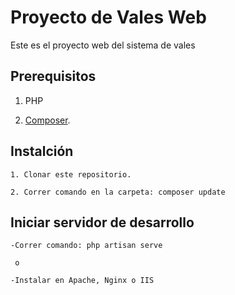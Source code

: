 # Proyecto de Vales Web

Este es el proyecto web del sistema de vales

## Prerequisitos

1. PHP

2. [Composer](https://getcomposer.org/).

## Instalción

    1. Clonar este repositorio.

    2. Correr comando en la carpeta: composer update 
    
## Iniciar servidor de desarrollo

    -Correr comando: php artisan serve
    
     o
     
    -Instalar en Apache, Nginx o IIS
    


